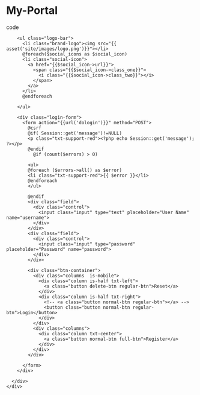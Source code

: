 # My-Portal
code


<!doctype html>
<html lang="en">
<head>
  <meta charset="utf-8">
  <meta name="viewport" content="width=device-width, initial-scale=1, shrink-to-fit=no">
  <title>Dashbord | Life Saving Victoria - Public Portal</title>
  <link type="image/png" href="images/favicon.png" rel="icon" />

  <link rel="stylesheet" type="text/css" href="{{ asset('site/css/main.css')}}">
  <link rel="stylesheet" type="text/css" href="{{ asset('site/css/ui-styles.css')}}">
  <link rel="stylesheet" type="text/css" href="{{ asset('site/css/bulma.min.css')}}">
  <link rel="stylesheet" type="text/css" href="{{ asset('site/css/jquery.modal.min.css')}}">
  <link rel="stylesheet" type="text/css" href="{{ asset('site/css/bulma-steps.min.css')}}">
  <link rel="stylesheet" href="{{ asset('site/css/jquery-ui.css')}}">
  <!-- <link rel="stylesheet" href="css/jquery.dataTables.min.css"> -->

  <script src="{{ asset('site/js/jquery-3.4.1.js')}}"></script>
  <script src="{{ asset('site/js/jquery-ui.js')}}"></script>
  <script defer src="{{ asset('site/js/all.js')}}"></script>
  <script src="{{ asset('site/js/custom.js')}}"></script>
  <script src="{{ asset('site/js/jquery.modal.min.js')}}"></script>
  <script src="{{ asset('site/js/jquery.dataTables.min.js')}}"></script>
  
</head>
<body>
  <div class="login-page">
   <!--  <h1 class="title is-3 txt-primary-blue txt-center">WELCOME TO THE LSV TRAINING PORTAL</h1> -->
    <div class="login-container">
      <div class="inner">

        <ul class="logo-bar">
          <li class="brand-logo"><img src="{{ asset('site/images/logo.png')}}"></li>
          @foreach($social_icons as $social_icon)
          <li class="social-icon">
            <a href="{{$social_icon->url}}">
              <span class="{{$social_icon->class_one}}">
                <i class="{{$social_icon->class_two}}"></i>
              </span> 
            </a>
          </li>
          @endforeach
         
        </ul>

        <div class="login-form">
          <form action="{{url('dologin')}}" method="POST">
            @csrf
            @if( Session::get('message')!=NULL)
            <p class="txt-support-red"><?php echo Session::get('message'); ?></p>
            @endif
              @if (count($errors) > 0)
            
            <ul>
            @foreach ($errors->all() as $error)
            <li class="txt-support-red">{{ $error }}</li>
            @endforeach
            </ul>
            
            @endif
            <div class="field">
              <div class="control">
                <input class="input" type="text" placeholder="User Name" name="username">
              </div>
            </div>
            <div class="field">
              <div class="control">
                <input class="input" type="password" placeholder="Password" name="password">
              </div>
            </div>

            <div class="btn-container">
              <div class="columns  is-mobile">
                <div class="column is-half txt-left">
                  <a class="button delete-btn regular-btn">Reset</a>
                </div>
                <div class="column is-half txt-right">
                  <!-- <a class="button normal-btn regular-btn"></a> -->
                  <button class="button normal-btn regular-btn">Login</button>
                </div>
              </div>
              <div class="columns">
                <div class="column txt-center">
                  <a class="button normal-btn full-btn">Register</a>
                </div>
              </div>
            </div>

          </form>  
        </div>

      </div>
    </div>
  </div>
</body>
</html>
